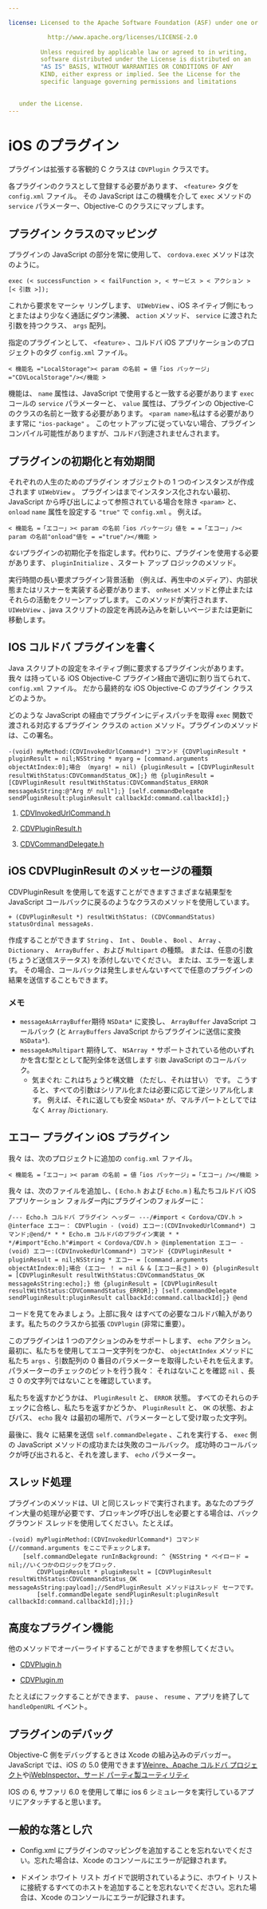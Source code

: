 ```yaml
---

license: Licensed to the Apache Software Foundation (ASF) under one or more contributor license agreements. See the NOTICE file distributed with this work for additional information regarding copyright ownership. The ASF licenses this file to you under the Apache License, Version 2.0 (the "License"); you may not use this file except in compliance with the License. You may obtain a copy of the License at

           http://www.apache.org/licenses/LICENSE-2.0
    
         Unless required by applicable law or agreed to in writing,
         software distributed under the License is distributed on an
         "AS IS" BASIS, WITHOUT WARRANTIES OR CONDITIONS OF ANY
         KIND, either express or implied. See the License for the
         specific language governing permissions and limitations
    

   under the License.
---
```


# iOS のプラグイン

プラグインは拡張する客観的 C クラスは `CDVPlugin` クラスです。

各プラグインのクラスとして登録する必要があります、 `<feature>` タグを `config.xml` ファイル。 その JavaScript はこの機構を介して `exec` メソッドの `service` パラメーター、Objective-C のクラスにマップします。

## プラグイン クラスのマッピング

プラグインの JavaScript の部分を常に使用して、 `cordova.exec` メソッドは次のように。

    exec (< successFunction > < failFunction >, < サービス > < アクション > [< 引数 >]);
    

これから要求をマーシャ リングします、 `UIWebView` 、iOS ネイティブ側にもっとまたはより少なく通話にダウン沸騰、 `action` メソッド、 `service` に渡された引数を持つクラス、 `args` 配列。

指定のプラグインとして、 `<feature>` 、コルドバ iOS アプリケーションのプロジェクトのタグ `config.xml` ファイル。

    < 機能名 ="LocalStorage">< param の名前 = 値「ios パッケージ」="CDVLocalStorage"/></機能 >
    

機能は、 `name` 属性は、JavaScript で使用すると一致する必要があります `exec` コールの `service` パラメーターと、 `value` 属性は、プラグインの Objective-C のクラスの名前と一致する必要があります。 `<param name>`私はする必要があります常に `"ios-package"` 。 このセットアップに従っていない場合、プラグイン コンパイル可能性がありますが、コルドバ到達されませんされます。

## プラグインの初期化と有効期間

それぞれの人生のためのプラグイン オブジェクトの 1 つのインスタンスが作成されます `UIWebView` 。 プラグインはまでインスタンス化されない最初、JavaScript から呼び出しによって参照されている場合を除き `<param>` と、 `onload` `name` 属性を設定する `"true"` で `config.xml` 。 例えば。

    < 機能名 =「エコー」>< param の名前「ios パッケージ」値を = =「エコー」/>< param の名前"onload"値を = ="true"/></機能 >
    

*ない*プラグインの初期化子を指定します。代わりに、プラグインを使用する必要があります、 `pluginInitialize` 、スタート アップ ロジックのメソッド。

実行時間の長い要求プラグイン背景活動 （例えば、再生中のメディア）、内部状態またはリスナーを実装する必要があります、 `onReset` メソッドと停止またはそれらの活動をクリーンアップします。 このメソッドが実行されます、 `UIWebView` 、java スクリプトの設定を再読み込みを新しいページまたは更新に移動します。

## IOS コルドバ プラグインを書く

Java スクリプトの設定をネイティブ側に要求するプラグイン火があります。 我々 は持っている iOS Objective-C プラグイン経由で適切に割り当てられて、 `config.xml` ファイル。 だから最終的な iOS Objective-C のプラグイン クラスどのようか。

どのような JavaScript の経由でプラグインにディスパッチを取得 `exec` 関数で渡される対応するプラグイン クラスの `action` メソッド。プラグインのメソッドは、この署名。

    -(void) myMethod:(CDVInvokedUrlCommand*) コマンド {CDVPluginResult * pluginResult = nil;NSString * myarg = [command.arguments objectAtIndex:0];場合 （myarg! = nil) {pluginResult = [CDVPluginResult resultWithStatus:CDVCommandStatus_OK];} 他 {pluginResult = [CDVPluginResult resultWithStatus:CDVCommandStatus_ERROR messageAsString:@"Arg が null"];} [self.commandDelegate sendPluginResult:pluginResult callbackId:command.callbackId];}
    

1.  [CDVInvokedUrlCommand.h][1]

2.  [CDVPluginResult.h][2]

3.  [CDVCommandDelegate.h][3]

 [1]: https://github.com/apache/cordova-ios/blob/master/CordovaLib/Classes/CDVInvokedUrlCommand.h
 [2]: https://github.com/apache/cordova-ios/blob/master/CordovaLib/Classes/CDVPluginResult.h
 [3]: https://github.com/apache/cordova-ios/blob/master/CordovaLib/Classes/CDVCommandDelegate.h

## iOS CDVPluginResult のメッセージの種類

CDVPluginResult を使用してを返すことができますさまざまな結果型を JavaScript コールバックに戻るのようなクラスのメソッドを使用しています。

    + (CDVPluginResult *) resultWithStatus: (CDVCommandStatus) statusOrdinal messageAs.
    

作成することができます `String` 、 `Int` 、 `Double` 、 `Bool` 、 `Array` 、 `Dictionary` 、 `ArrayBuffer` 、および `Multipart` の種類。 または、任意の引数 (ちょうど送信ステータス) を添付しないでください。 または、エラーを返します。 その場合、コールバックは発生しませんないすべてで任意のプラグインの結果を送信することもできます。

### メモ

*   `messageAsArrayBuffer`期待 `NSData*` に変換し、 `ArrayBuffer` JavaScript コールバック (と `ArrayBuffers` JavaScript からプラグインに送信に変換`NSData*`).
*   `messageAsMultipart` 期待して、 `NSArray *` サポートされている他のいずれかを含む型ととして配列全体を送信します `引数` JavaScript のコールバック。 
    *   気まぐれ: これはちょうど構文糖 （ただし、それは甘い） です。 こうすると、すべての引数はシリアル化または必要に応じて逆シリアル化します。 例えば、それに返しても安全 `NSData*` が、マルチパートとしてではなく `Array` /`Dictionary`.

## エコー プラグイン iOS プラグイン

我々 は、次のプロジェクトに追加の `config.xml` ファイル。

    < 機能名 =「エコー」>< param の名前 = 値「ios パッケージ」=「エコー」/></機能 >
    

我々 は、次のファイルを追加し、( `Echo.h` および `Echo.m` ) 私たちコルドバ iOS アプリケーション フォルダー内にプラグインのフォルダーに：

    /--- Echo.h コルドバ プラグイン ヘッダー ---/#import < Cordova/CDV.h > @interface エコー： CDVPlugin - (void) エコー:(CDVInvokedUrlCommand*) コマンド;@end/* * * Echo.m コルドバのプラグイン実装 * * */#import"Echo.h"#import < Cordova/CDV.h > @implementation エコー - (void) エコー:(CDVInvokedUrlCommand*) コマンド {CDVPluginResult * pluginResult = nil;NSString * エコー = [command.arguments objectAtIndex:0];場合 (エコー ！ = nil & & [エコー長さ] > 0) {pluginResult = [CDVPluginResult resultWithStatus:CDVCommandStatus_OK messageAsString:echo];} 他 {pluginResult = [CDVPluginResult resultWithStatus:CDVCommandStatus_ERROR];} [self.commandDelegate sendPluginResult:pluginResult callbackId:command.callbackId];} @end
    

コードを見てをみましょう。上部に我々 はすべての必要なコルドバ輸入があります。私たちのクラスから拡張 `CDVPlugin` (非常に重要）。

このプラグインは 1 つのアクションのみをサポートします、 `echo` アクション。 最初に、私たちを使用してエコー文字列をつかむ、 `objectAtIndex` メソッドに私たち `args` 、引数配列の 0 番目のパラメーターを取得したいそれを伝えます。 パラメーターのチェックのビットを行う我々： それはないことを確認 `nil` 、長さ 0 の文字列ではないことを確認しています。

私たちを返すかどうかは、 `PluginResult` と、 `ERROR` 状態。 すべてのそれらのチェックに合格し、私たちを返すかどうか、 `PluginResult` と、 `OK` の状態、およびパス、 `echo` 我々 は最初の場所で、パラメーターとして受け取った文字列。

最後に、我々 に結果を送信 `self.commandDelegate` 、これを実行する、 `exec` 側の JavaScript メソッドの成功または失敗のコールバック。 成功時のコールバックが呼び出されると、それを渡します、 `echo` パラメーター。

## スレッド処理

プラグインのメソッドは、UI と同じスレッドで実行されます。あなたのプラグイン大量の処理が必要です、ブロッキング呼び出しを必要とする場合は、バック グラウンド スレッドを使用してください。たとえば。

    -(void) myPluginMethod:(CDVInvokedUrlCommand*) コマンド {//command.arguments をここでチェックします。
        [self.commandDelegate runInBackground: ^ {NSString * ペイロード = nil;//いくつかのロジックをブロック.
            CDVPluginResult * pluginResult = [CDVPluginResult resultWithStatus:CDVCommandStatus_OK messageAsString:payload];//SendPluginResult メソッドはスレッド セーフです。
            [self.commandDelegate sendPluginResult:pluginResult callbackId:command.callbackId];}];}
    

## 高度なプラグイン機能

他のメソッドでオーバーライドすることができますを参照してください。

*   [CDVPlugin.h][4]

*   [CDVPlugin.m][5]

 [4]: https://github.com/apache/cordova-ios/blob/master/CordovaLib/Classes/CDVPlugin.h
 [5]: https://github.com/apache/cordova-ios/blob/master/CordovaLib/Classes/CDVPlugin.m

たとえばにフックすることができます、 `pause` 、 `resume` 、アプリを終了して `handleOpenURL` イベント。

## プラグインのデバッグ

Objective-C 側をデバッグするときは Xcode の組み込みのデバッガー。 JavaScript では、iOS の 5.0 使用できます[Weinre、Apache コルドバ プロジェクト][6]や[iWebInspector、サード パーティ製ユーティリティ][7]

 [6]: https://github.com/apache/cordova-weinre
 [7]: http://www.iwebinspector.com/

IOS の 6, サファリ 6.0 を使用して単に ios 6 シミュレータを実行しているアプリにアタッチすると思います。

## 一般的な落とし穴

*   Config.xml にプラグインのマッピングを追加することを忘れないでください。忘れた場合は、Xcode のコンソールにエラーが記録されます。

*   ドメイン ホワイト リスト ガイドで説明されているように、ホワイト リストに接続するすべてのホストを追加することを忘れないでください。忘れた場合は、Xcode のコンソールにエラーが記録されます。